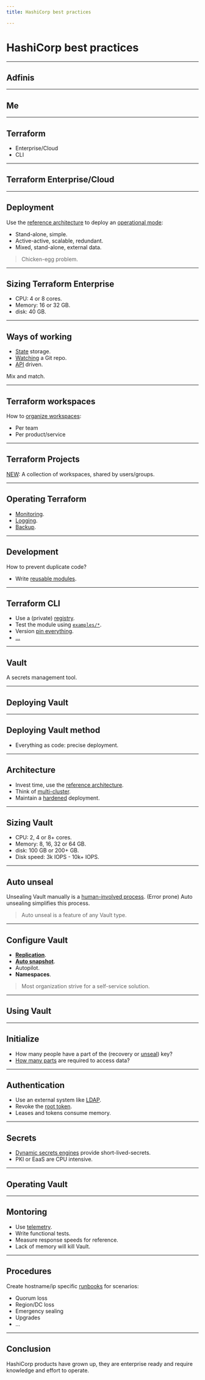 ```yaml
---
title: HashiCorp best practices

---
```


# HashiCorp best practices

---

## Adfinis

----

## Me

---

## Terraform

- Enterprise/Cloud
- CLI

----
## Terraform Enterprise/Cloud

----

## Deployment

Use the [reference architecture](https://developer.hashicorp.com/terraform/enterprise/reference-architecture) to deploy an [operational mode](https://developer.hashicorp.com/terraform/enterprise/operational-modes#operational-modes):

- Stand-alone, simple.
- Active-active, scalable, redundant.
- Mixed, stand-alone, external data.

> Chicken-egg problem.

----

## Sizing Terraform Enterprise

- CPU: 4 or 8 cores.
- Memory: 16 or 32 GB.
- disk: 40 GB.

----

## Ways of working

- [State](https://developer.hashicorp.com/terraform/language/settings/backends/configuration) storage.
- [Watching](https://developer.hashicorp.com/terraform/cloud-docs/vcs) a Git repo.
- [API](https://developer.hashicorp.com/terraform/enterprise/api-docs) driven.

Mix and match.

----

## Terraform workspaces

How to [organize workspaces](https://robertdebock.nl/learn-terraform/ADVANCED/terraform-cloud-workspace-design.html):

- Per team
- Per product/service

----

## Terraform Projects

[NEW](https://www.hashicorp.com/blog/terraform-cloud-adds-projects-to-organize-workspaces-at-scale): A collection of workspaces, shared by users/groups.

----

## Operating Terraform

- [Monitoring](https://developer.hashicorp.com/terraform/enterprise/admin/infrastructure/monitoring).
- [Logging](https://developer.hashicorp.com/terraform/enterprise/admin/infrastructure/logging).
- [Backup](https://developer.hashicorp.com/terraform/enterprise/admin/infrastructure/backup-restore).

----

## Development

How to prevent duplicate code?

- Write [reusable modules](https://registry.terraform.io/modules/robertdebock/vault/aws/latest).

----

## Terraform CLI

- Use a (private) [registry](https://registry.terraform.io).
- Test the module using [`examples/*`](https://github.com/robertdebock/terraform-aws-vault/tree/master/examples).
- Version [pin everything](https://github.com/robertdebock/terraform-aws-vault/blob/master/versions.tf).
- [...](https://robertdebock.nl/learn-terraform/ADVANCED/best-practices)

---

## Vault

A secrets management tool.

----

## Deploying Vault

----

## Deploying Vault method

- Everything as code: precise deployment.

----

## Architecture

- Invest time, use the [reference architecture](https://developer.hashicorp.com/vault/tutorials/day-one-raft/raft-reference-architecture).
- Think of [multi-cluster](https://developer.hashicorp.com/vault/tutorials/day-one-raft/multi-cluster-architecture).
- Maintain a [hardened](https://developer.hashicorp.com/vault/tutorials/day-one-raft/production-hardening) deployment.

----

## Sizing Vault

- CPU: 2, 4 or 8+ cores.
- Memory: 8, 16, 32 or 64 GB.
- disk: 100 GB or 200+ GB.
- Disk speed: 3k IOPS - 10k+ IOPS.

----

## Auto unseal

Unsealing Vault manually is a [human-involved process](https://developer.hashicorp.com/vault/tutorials/recommended-patterns/pattern-unseal#operator-overhead). (Error prone) Auto unsealing simplifies this process.

> Auto unseal is a feature of any Vault type.

----

## Configure Vault

- **[Replication](https://developer.hashicorp.com/vault/docs/enterprise/replication#architecture)**.
- **[Auto snapshot](https://developer.hashicorp.com/vault/docs/enterprise/automated-integrated-storage-snapshots)**.
- Autopilot.
- **Namespaces**.

> Most organization strive for a self-service solution.

----

## Using Vault

----

## Initialize

- How many people have a part of the (recovery or [unseal](https://developer.hashicorp.com/vault/docs/concepts/seal)) key?
- [How many parts](https://developer.hashicorp.com/vault/docs/concepts/seal#shamir-seals) are required to access data?

----

## Authentication

- Use an external system like [LDAP](https://developer.hashicorp.com/vault/docs/auth/ldap).
- Revoke the [root token](https://developer.hashicorp.com/vault/docs/concepts/tokens#root-tokens).
- Leases and tokens consume memory.

----

## Secrets

- [Dynamic secrets engines](https://developer.hashicorp.com/vault/tutorials/getting-started/getting-started-dynamic-secrets) provide short-lived-secrets.
- PKI or EaaS are CPU intensive.

----

## Operating Vault

----

## Montoring

- Use [telemetry](https://developer.hashicorp.com/vault/tutorials/monitoring/monitor-telemetry-grafana-prometheus).
- Write functional tests.
- Measure response speeds for reference.
- Lack of memory will kill Vault.

----

## Procedures

Create hostname/ip specific [runbooks](https://developer.hashicorp.com/vault/tutorials/standard-procedures) for scenarios:

- Quorum loss
- Region/DC loss
- Emergency sealing
- Upgrades
- ...

---

## Conclusion

HashiCorp products have grown up, they are enterprise ready and require knowledge and effort to operate.
